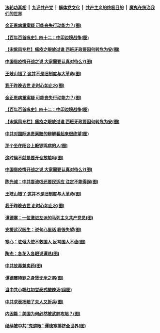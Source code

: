 ####  [法轮功真相](../../../../basic/blob/master/README.md?t=04220701) &nbsp;|&nbsp; [九评共产党](../../../../9ping.md/blob/master/README.md?t=04220701) &nbsp;|&nbsp; [解体党文化](../../../../jtdwh.md/blob/master/README.md?t=04220701)  &nbsp;|&nbsp; [共产主义的终极目的](../../../../gczydzjmd.md/blob/master/README.md?t=04220701) &nbsp;|&nbsp; [魔鬼在统治我们的世界](../../../../mgztzwmdsj.md/blob/master/README.md?t=04220701) 

#### [金正恩病重案疑 可能丧失行动能力？(图)](../pages/p4/930622.md?t=04220701) 

#### [【百年百首咏史】四十二：中印边境战争(图)](../pages/p4/930620.md?t=04220701) 

#### [【宋紫凤专栏】瘟疫之眼放过谁 西班牙政要因何转危为安(图)](../pages/p4/930598.md?t=04220701) 

#### [中国借疫情开战之说 大家需要认真对待么?(图)](../pages/p4/930527.md?t=04220701) 

#### [王岐山错了 这并不是旧制度与大革命(图)](../pages/p4/930512.md?t=04220701) 

#### [我于昨晚去世 走时心如止水(图)](../pages/p4/930376.md?t=04220701) 

#### [金正恩病重案疑 可能丧失行动能力？(图)](../pages/p4/930622.md?t=04220701) 

#### [【百年百首咏史】四十二：中印边境战争(图)](../pages/p4/930620.md?t=04220701) 

#### [【宋紫凤专栏】瘟疫之眼放过谁 西班牙政要因何转危为安(图)](../pages/p4/930598.md?t=04220701) 

#### [中共对国际追责索赔的辩解看起来很绝望(图)](../pages/p4/930544.md?t=04220701) 

#### [那个坐在阳台上敲锣鸣病的人(图)](../pages/p4/930538.md?t=04220701) 

#### [这时候不就是要开仓放粮吗(图)](../pages/p4/930536.md?t=04220701) 

#### [中国借疫情开战之说 大家需要认真对待么?(图)](../pages/p4/930527.md?t=04220701) 

#### [陈光诚：中共耍流氓还要民适应 注定不能得逞(图)](../pages/p4/930530.md?t=04220701) 

#### [王岐山错了 这并不是旧制度与大革命(图)](../pages/p4/930512.md?t=04220701) 

#### [我于昨晚去世 走时心如止水(图)](../pages/p4/930376.md?t=04220701) 

#### [谭德塞：一位激进左派的马列主义共产党员(图)](../pages/p4/930367.md?t=04220701) 

#### [支援武汉医生：说句心里话 我很失望(图)](../pages/p4/930368.md?t=04220701) 

#### [寒心：驻俄大使不救国人 反骂国人不齿(图)](../pages/p4/930373.md?t=04220701) 

#### [陶杰：各花入各眼说谭总(图)](../pages/p4/930366.md?t=04220701) 

#### [中共放毒兼卖药(图)](../pages/p4/930371.md?t=04220701) 

#### [谭德赛待罪之身煲无米之粥(图)](../pages/p4/930283.md?t=04220701) 

#### [当中共小粉红初尝泰式酸辣汤(组图)](../pages/p4/930274.md?t=04220701) 

#### [中共求表扬赔了夫人又折兵(图)](../pages/p4/930280.md?t=04220701) 

#### [内因篇：美国为何必然被武肺攻陷？(图)](../pages/p4/930194.md?t=04220701) 

#### [继续被中共“鬼遮眼” 谭德塞排挤全世界(图)](../pages/p4/930295.md?t=04220701) 

